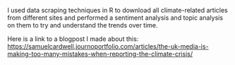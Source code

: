I used data scraping techniques in R to download all climate-related articles from different sites and performed a sentiment analysis and topic analysis on them to try and understand the trends over time. 

Here is a link to a blogpost I made about this: https://samuelcardwell.journoportfolio.com/articles/the-uk-media-is-making-too-many-mistakes-when-reporting-the-climate-crisis/
